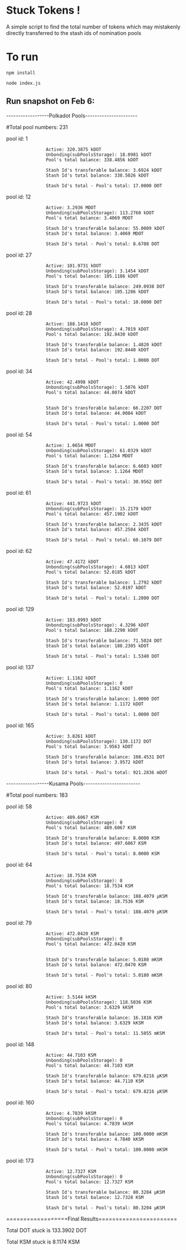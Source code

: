 # Stuck Tokens !
A simple script to find the total number of tokens which may mistakenly directly transferred to the stash ids of nomination pools

# To run
`npm install`

`node index.js`


## Run snapshot on Feb 6:

------------------Polkadot Pools----------------------

#Total pool numbers: 231

 pool id: 1
 
                   Active: 320.3875 kDOT
                   Unbonding(subPoolsStorage): 18.0981 kDOT
                   Pool's total balance: 338.4856 kDOT

                   Stash Id's transferable balance: 3.6924 kDOT
                   Stash Id's total balance: 338.5026 kDOT

                   Stash Id's total - Pool's total: 17.0000 DOT



 pool id: 12
 
                   Active: 3.2936 MDOT
                   Unbonding(subPoolsStorage): 113.2760 kDOT
                   Pool's total balance: 3.4069 MDOT

                   Stash Id's transferable balance: 55.0009 kDOT
                   Stash Id's total balance: 3.4069 MDOT

                   Stash Id's total - Pool's total: 8.6708 DOT



 pool id: 27
 
                   Active: 101.9731 kDOT
                   Unbonding(subPoolsStorage): 3.1454 kDOT
                   Pool's total balance: 105.1186 kDOT

                   Stash Id's transferable balance: 249.0938 DOT
                   Stash Id's total balance: 105.1286 kDOT

                   Stash Id's total - Pool's total: 10.0000 DOT



 pool id: 28
 
                   Active: 188.1410 kDOT
                   Unbonding(subPoolsStorage): 4.7019 kDOT
                   Pool's total balance: 192.8430 kDOT

                   Stash Id's transferable balance: 1.4820 kDOT
                   Stash Id's total balance: 192.8440 kDOT

                   Stash Id's total - Pool's total: 1.0000 DOT



 pool id: 34
 
                   Active: 42.4998 kDOT
                   Unbonding(subPoolsStorage): 1.5076 kDOT
                   Pool's total balance: 44.0074 kDOT


                   Stash Id's transferable balance: 66.2207 DOT
                   Stash Id's total balance: 44.0084 kDOT

                   Stash Id's total - Pool's total: 1.0000 DOT



 pool id: 54
 
                   Active: 1.0654 MDOT
                   Unbonding(subPoolsStorage): 61.0329 kDOT
                   Pool's total balance: 1.1264 MDOT

                   Stash Id's transferable balance: 6.6603 kDOT
                   Stash Id's total balance: 1.1264 MDOT

                   Stash Id's total - Pool's total: 30.9562 DOT



 pool id: 61
 
                   Active: 441.9723 kDOT
                   Unbonding(subPoolsStorage): 15.2179 kDOT
                   Pool's total balance: 457.1902 kDOT

                   Stash Id's transferable balance: 2.3435 kDOT
                   Stash Id's total balance: 457.2504 kDOT

                   Stash Id's total - Pool's total: 60.1079 DOT



 pool id: 62
 
                   Active: 47.4172 kDOT
                   Unbonding(subPoolsStorage): 4.6013 kDOT
                   Pool's total balance: 52.0185 kDOT

                   Stash Id's transferable balance: 1.2792 kDOT
                   Stash Id's total balance: 52.0197 kDOT

                   Stash Id's total - Pool's total: 1.2000 DOT



 pool id: 129
 
                   Active: 183.8993 kDOT
                   Unbonding(subPoolsStorage): 4.3296 kDOT
                   Pool's total balance: 188.2290 kDOT

                   Stash Id's transferable balance: 71.5024 DOT
                   Stash Id's total balance: 188.2305 kDOT

                   Stash Id's total - Pool's total: 1.5340 DOT



 pool id: 137
 
                   Active: 1.1162 kDOT
                   Unbonding(subPoolsStorage): 0
                   Pool's total balance: 1.1162 kDOT

                   Stash Id's transferable balance: 1.0000 DOT
                   Stash Id's total balance: 1.1172 kDOT

                   Stash Id's total - Pool's total: 1.0000 DOT



 pool id: 165
 
                   Active: 3.8261 kDOT
                   Unbonding(subPoolsStorage): 130.1172 DOT
                   Pool's total balance: 3.9563 kDOT

                   Stash Id's transferable balance: 108.4531 DOT
                   Stash Id's total balance: 3.9572 kDOT

                   Stash Id's total - Pool's total: 921.2836 mDOT


------------------Kusama Pools------------------------

#Total pool numbers: 183

 pool id: 58
 
                   Active: 489.6067 KSM
                   Unbonding(subPoolsStorage): 0
                   Pool's total balance: 489.6067 KSM

                   Stash Id's transferable balance: 8.0000 KSM
                   Stash Id's total balance: 497.6067 KSM

                   Stash Id's total - Pool's total: 8.0000 KSM



 pool id: 64
 
                   Active: 18.7534 KSM
                   Unbonding(subPoolsStorage): 0
                   Pool's total balance: 18.7534 KSM

                   Stash Id's transferable balance: 188.4079 µKSM
                   Stash Id's total balance: 18.7536 KSM

                   Stash Id's total - Pool's total: 188.4079 µKSM



 pool id: 79
 
                   Active: 472.0420 KSM
                   Unbonding(subPoolsStorage): 0
                   Pool's total balance: 472.0420 KSM


                   Stash Id's transferable balance: 5.0180 mKSM
                   Stash Id's total balance: 472.0470 KSM

                   Stash Id's total - Pool's total: 5.0180 mKSM



 pool id: 80
 
                   Active: 3.5144 kKSM
                   Unbonding(subPoolsStorage): 118.5036 KSM
                   Pool's total balance: 3.6329 kKSM

                   Stash Id's transferable balance: 16.1816 KSM
                   Stash Id's total balance: 3.6329 kKSM

                   Stash Id's total - Pool's total: 11.5055 mKSM



 pool id: 148
 
                   Active: 44.7103 KSM
                   Unbonding(subPoolsStorage): 0
                   Pool's total balance: 44.7103 KSM

                   Stash Id's transferable balance: 679.8216 µKSM
                   Stash Id's total balance: 44.7110 KSM

                   Stash Id's total - Pool's total: 679.8216 µKSM



 pool id: 160
 
                   Active: 4.7839 kKSM
                   Unbonding(subPoolsStorage): 0
                   Pool's total balance: 4.7839 kKSM

                   Stash Id's transferable balance: 100.0000 mKSM
                   Stash Id's total balance: 4.7840 kKSM

                   Stash Id's total - Pool's total: 100.0000 mKSM



 pool id: 173
 
                   Active: 12.7327 KSM
                   Unbonding(subPoolsStorage): 0
                   Pool's total balance: 12.7327 KSM

                   Stash Id's transferable balance: 80.3204 µKSM
                   Stash Id's total balance: 12.7328 KSM

                   Stash Id's total - Pool's total: 80.3204 µKSM


==================Final Results=======================

Total DOT stuck is 133.3902 DOT

Total KSM stuck is 8.1174 KSM
